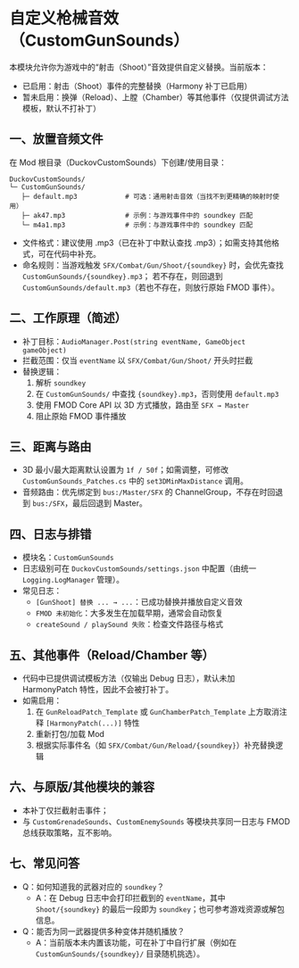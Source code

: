 ﻿# 自定义枪械音效（CustomGunSounds）

本模块允许你为游戏中的“射击（Shoot）”音效提供自定义替换。当前版本：
- 已启用：射击（Shoot）事件的完整替换（Harmony 补丁已启用）
- 暂未启用：换弹（Reload）、上膛（Chamber）等其他事件（仅提供调试方法模板，默认不打补丁）

## 一、放置音频文件

在 Mod 根目录（DuckovCustomSounds）下创建/使用目录：

```
DuckovCustomSounds/
└─ CustomGunSounds/
   ├─ default.mp3            # 可选：通用射击音效（当找不到更精确的映射时使用）
   ├─ ak47.mp3               # 示例：与游戏事件中的 soundkey 匹配
   └─ m4a1.mp3               # 示例：与游戏事件中的 soundkey 匹配
```

- 文件格式：建议使用 .mp3（已在补丁中默认查找 .mp3）；如需支持其他格式，可在代码中补充。
- 命名规则：当游戏触发 `SFX/Combat/Gun/Shoot/{soundkey}` 时，会优先查找 `CustomGunSounds/{soundkey}.mp3`；
  若不存在，则回退到 `CustomGunSounds/default.mp3`（若也不存在，则放行原始 FMOD 事件）。

## 二、工作原理（简述）

- 补丁目标：`AudioManager.Post(string eventName, GameObject gameObject)`
- 拦截范围：仅当 `eventName` 以 `SFX/Combat/Gun/Shoot/` 开头时拦截
- 替换逻辑：
  1. 解析 `soundkey`
  2. 在 `CustomGunSounds/` 中查找 `{soundkey}.mp3`，否则使用 `default.mp3`
  3. 使用 FMOD Core API 以 3D 方式播放，路由至 `SFX → Master`
  4. 阻止原始 FMOD 事件播放

## 三、距离与路由

- 3D 最小/最大距离默认设置为 `1f / 50f`；如需调整，可修改 `CustomGunSounds_Patches.cs` 中的 `set3DMinMaxDistance` 调用。
- 音频路由：优先绑定到 `bus:/Master/SFX` 的 ChannelGroup，不存在时回退到 `bus:/SFX`，最后回退到 Master。

## 四、日志与排错

- 模块名：`CustomGunSounds`
- 日志级别可在 `DuckovCustomSounds/settings.json` 中配置（由统一 `Logging.LogManager` 管理）。
- 常见日志：
  - `[GunShoot] 替换 ... → ...`：已成功替换并播放自定义音效
  - `FMOD 未初始化`：大多发生在加载早期，通常会自动恢复
  - `createSound / playSound 失败`：检查文件路径与格式

## 五、其他事件（Reload/Chamber 等）

- 代码中已提供调试模板方法（仅输出 Debug 日志），默认未加 HarmonyPatch 特性，因此不会被打补丁。
- 如需启用：
  1. 在 `GunReloadPatch_Template` 或 `GunChamberPatch_Template` 上方取消注释 `[HarmonyPatch(...)]` 特性
  2. 重新打包/加载 Mod
  3. 根据实际事件名（如 `SFX/Combat/Gun/Reload/{soundkey}`）补充替换逻辑

## 六、与原版/其他模块的兼容

- 本补丁仅拦截射击事件；
- 与 `CustomGrenadeSounds`、`CustomEnemySounds` 等模块共享同一日志与 FMOD 总线获取策略，互不影响。

## 七、常见问答

- Q：如何知道我的武器对应的 `soundkey`？
  - A：在 Debug 日志中会打印拦截到的 `eventName`，其中 `Shoot/{soundkey}` 的最后一段即为 `soundkey`；也可参考游戏资源或解包信息。
- Q：能否为同一武器提供多种变体并随机播放？
  - A：当前版本未内置该功能，可在补丁中自行扩展（例如在 `CustomGunSounds/{soundkey}/` 目录随机挑选）。


